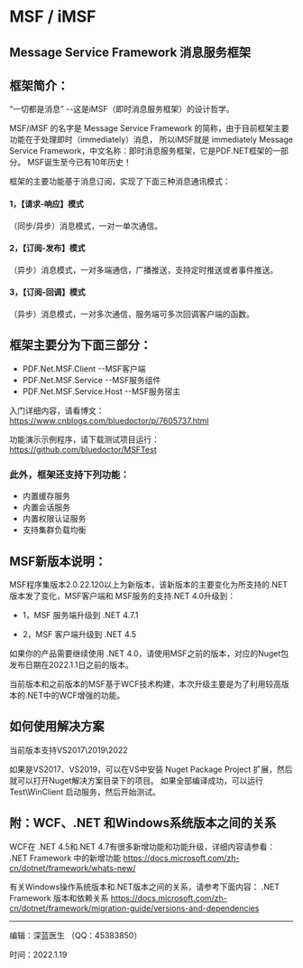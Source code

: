 MSF / iMSF
===

Message Service Framework 消息服务框架
-------------------------------------

框架简介：
---------
 “一切都是消息”  --这是iMSF（即时消息服务框架）的设计哲学。

MSF/iMSF 的名字是 Message Service Framework 的简称，由于目前框架主要功能在于处理即时（immediately）消息，
所以iMSF就是 immediately Message Service Framework，中文名称：即时消息服务框架，它是PDF.NET框架的一部分。
MSF诞生至今已有10年历史！

框架的主要功能基于消息订阅，实现了下面三种消息通讯模式：
#### 1，【请求-响应】模式
（同步/异步）消息模式，一对一单次通信。
#### 2，【订阅-发布】模式
（异步）消息模式，一对多端通信，广播推送，支持定时推送或者事件推送。
#### 3，【订阅-回调】模式
（异步）消息模式，一对多次通信，服务端可多次回调客户端的函数。


## 框架主要分为下面三部分：

* PDF.Net.MSF.Client  --MSF客户端
* PDF.Net.MSF.Service  --MSF服务组件
* PDF.Net.MSF.Service.Host --MSF服务宿主

入门详细内容，请看博文：
https://www.cnblogs.com/bluedoctor/p/7605737.html

功能演示示例程序，请下载测试项目运行：
https://github.com/bluedoctor/MSFTest

### 此外，框架还支持下列功能：
* 内置缓存服务
* 内置会话服务
* 内置权限认证服务
* 支持集群负载均衡

MSF新版本说明：
--------------
MSF程序集版本2.0.22.120以上为新版本，该新版本的主要变化为所支持的.NET版本发了变化，MSF客户端和 MSF服务的支持.NET 4.0升级到：

* 1，MSF 服务端升级到 .NET 4.7.1

* 2，MSF 客户端升级到 .NET 4.5

如果你的产品需要继续使用 .NET 4.0，请使用MSF之前的版本，对应的Nuget包发布日期在2022.1.1日之前的版本。

当前版本和之前版本的MSF基于WCF技术构建，本次升级主要是为了利用较高版本的.NET中的WCF增强的功能。

如何使用解决方案
-------------------------------
当前版本支持VS2017\2019\2022

如果是VS2017、VS2019，可以在VS中安装 Nuget Package Project 扩展，然后就可以打开Nuget解决方案目录下的项目。
如果全部编译成功，可以运行 Test\WinClient 启动服务，然后开始测试。

附：WCF、.NET 和Windows系统版本之间的关系
--------------------------------

WCF在 .NET 4.5和.NET 4.7有很多新增功能和功能升级，详细内容请参看：
.NET Framework 中的新增功能
https://docs.microsoft.com/zh-cn/dotnet/framework/whats-new/

有关Windows操作系统版本和.NET版本之间的关系，请参考下面内容：
.NET Framework 版本和依赖关系
https://docs.microsoft.com/zh-cn/dotnet/framework/migration-guide/versions-and-dependencies


---------------
编辑：深蓝医生 （QQ：45383850）

时间：2022.1.19



